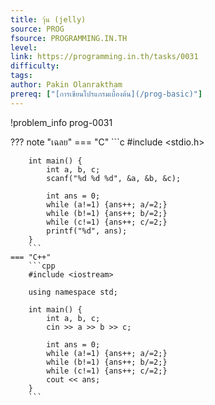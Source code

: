 ```yaml
---
title: วุ้น (jelly)
source: PROG
fsource: PROGRAMMING.IN.TH
level:
link: https://programming.in.th/tasks/0031
difficulty: 
tags: 
author: Pakin Olanraktham
prereq: ["[การเขียนโปรแกรมเบื้องต้น](/prog-basic)"]
---
```


!problem_info prog-0031

??? note "เฉลย"
    === "C"
        ```c
        #include <stdio.h>

        int main() {
            int a, b, c;
            scanf("%d %d %d", &a, &b, &c);

            int ans = 0;
            while (a!=1) {ans++; a/=2;}
            while (b!=1) {ans++; b/=2;}
            while (c!=1) {ans++; c/=2;}
            printf("%d", ans);
        }
        ```
    === "C++"
        ```cpp
        #include <iostream>

        using namespace std;

        int main() {
            int a, b, c;
            cin >> a >> b >> c;

            int ans = 0;
            while (a!=1) {ans++; a/=2;}
            while (b!=1) {ans++; b/=2;}
            while (c!=1) {ans++; c/=2;}
            cout << ans;
        }
        ```
